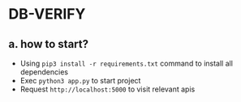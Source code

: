 # DB-VERIFY

## a. how to start?
- Using `pip3 install -r requirements.txt` command to install all dependencies
- Exec `python3 app.py` to start project
- Request `http://localhost:5000` to visit relevant apis